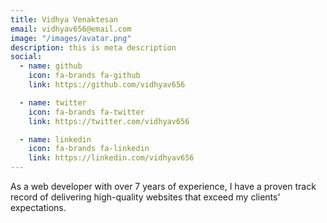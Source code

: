 ```yaml
---
title: Vidhya Venaktesan
email: vidhyav656@email.com
image: "/images/avatar.png"
description: this is meta description
social:
  - name: github
    icon: fa-brands fa-github
    link: https://github.com/vidhyav656

  - name: twitter
    icon: fa-brands fa-twitter
    link: https://twitter.com/vidhyav656

  - name: linkedin
    icon: fa-brands fa-linkedin
    link: https://linkedin.com/vidhyav656
---
```


As a web developer with over 7 years of experience, I have a proven track record of delivering high-quality websites that exceed my clients' expectations.
